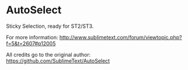 AutoSelect
==========

Sticky Selection, ready for ST2/ST3.

For more information:
http://www.sublimetext.com/forum/viewtopic.php?f=5&t=2607#p12005

All credits go to the original author:
https://github.com/SublimeText/AutoSelect
